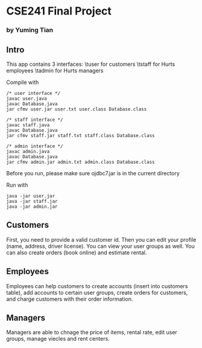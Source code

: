 <h1>CSE241 Final Project</h1>
<h3>by Yuming Tian</h3>

<h2>Intro</h2>
This app contains 3 interfaces:
\tuser for customers
\tstaff for Hurts employees
\tadmin for Hurts managers

Compile with
```shell
/* user interface */
javac user.java
javac Database.java
jar cfmv user.jar user.txt user.class Database.class

/* staff interface */
javac staff.java
javac Database.java
jar cfmv staff.jar staff.txt staff.class Database.class

/* admin interface */
javac admin.java
javac Database.java
jar cfmv admin.jar admin.txt admin.class Database.class
```

Before you run, please make sure ojdbc7.jar is in the current directory

Run with
```shell
java -jar user.jar
java -jar staff.jar
java -jar admin.jar
```

<h2>Customers</h2>
First, you need to provide a valid customer id. Then you can edit your profile (name, address, driver license). You can view your user groups as well. You can also create orders (book online) and estimate rental.

<h2>Employees</h2>
Employees can help customers to create accounts (insert into customers table), add accounts to certain user groups, create orders for customers, and charge customers with their order information.

<h2>Managers</h2>
Managers are able to chnage the price of items, rental rate, edit user groups, manage viecles and rent centers.
